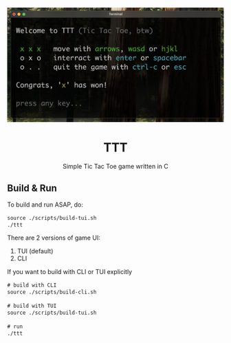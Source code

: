 ![gameplay screenshot XD](screenshot.png)
<div align="center">
<h1>TTT</h1>
<p>Simple Tic Tac Toe game written in C</p">
</div>

## Build & Run
To build and run ASAP, do:
```shell
source ./scripts/build-tui.sh
./ttt
```

There are 2 versions of game UI:
1. TUI (default)
2. CLI

If you want to build with CLI or TUI explicitly
```shell
# build with CLI
source ./scripts/build-cli.sh

# build with TUI
source ./scripts/build-tui.sh

# run
./ttt
```